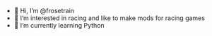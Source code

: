 - 👋 Hi, I’m @frosetrain
- 👀 I’m interested in racing and like to make mods for racing games
- 🌱 I’m currently learning Python

<!---
frosetrain/frosetrain is a ✨ special ✨ repository because its `README.md` (this file) appears on your GitHub profile.
You can click the Preview link to take a look at your changes.
--->
